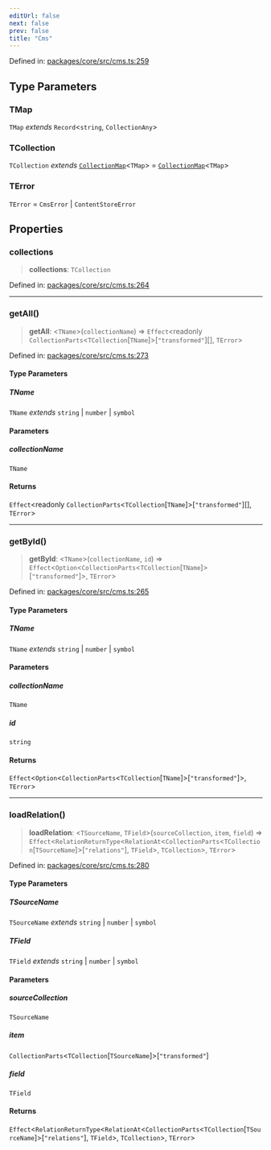 ```yaml
---
editUrl: false
next: false
prev: false
title: "Cms"
---
```


Defined in: [packages/core/src/cms.ts:259](https://github.com/bitswired/foldcms/blob/92f893e734b1102683a12bd11c6183cc24996bdf/packages/core/src/cms.ts#L259)

## Type Parameters

### TMap

`TMap` *extends* `Record`\<`string`, `CollectionAny`\>

### TCollection

`TCollection` *extends* [`CollectionMap`](/api/cms/type-aliases/collectionmap/)\<`TMap`\> = [`CollectionMap`](/api/cms/type-aliases/collectionmap/)\<`TMap`\>

### TError

`TError` = `CmsError` \| `ContentStoreError`

## Properties

### collections

> **collections**: `TCollection`

Defined in: [packages/core/src/cms.ts:264](https://github.com/bitswired/foldcms/blob/92f893e734b1102683a12bd11c6183cc24996bdf/packages/core/src/cms.ts#L264)

***

### getAll()

> **getAll**: \<`TName`\>(`collectionName`) => `Effect`\<readonly `CollectionParts`\<`TCollection`\[`TName`\]\>\[`"transformed"`\][], `TError`\>

Defined in: [packages/core/src/cms.ts:273](https://github.com/bitswired/foldcms/blob/92f893e734b1102683a12bd11c6183cc24996bdf/packages/core/src/cms.ts#L273)

#### Type Parameters

##### TName

`TName` *extends* `string` \| `number` \| `symbol`

#### Parameters

##### collectionName

`TName`

#### Returns

`Effect`\<readonly `CollectionParts`\<`TCollection`\[`TName`\]\>\[`"transformed"`\][], `TError`\>

***

### getById()

> **getById**: \<`TName`\>(`collectionName`, `id`) => `Effect`\<`Option`\<`CollectionParts`\<`TCollection`\[`TName`\]\>\[`"transformed"`\]\>, `TError`\>

Defined in: [packages/core/src/cms.ts:265](https://github.com/bitswired/foldcms/blob/92f893e734b1102683a12bd11c6183cc24996bdf/packages/core/src/cms.ts#L265)

#### Type Parameters

##### TName

`TName` *extends* `string` \| `number` \| `symbol`

#### Parameters

##### collectionName

`TName`

##### id

`string`

#### Returns

`Effect`\<`Option`\<`CollectionParts`\<`TCollection`\[`TName`\]\>\[`"transformed"`\]\>, `TError`\>

***

### loadRelation()

> **loadRelation**: \<`TSourceName`, `TField`\>(`sourceCollection`, `item`, `field`) => `Effect`\<`RelationReturnType`\<`RelationAt`\<`CollectionParts`\<`TCollection`\[`TSourceName`\]\>\[`"relations"`\], `TField`\>, `TCollection`\>, `TError`\>

Defined in: [packages/core/src/cms.ts:280](https://github.com/bitswired/foldcms/blob/92f893e734b1102683a12bd11c6183cc24996bdf/packages/core/src/cms.ts#L280)

#### Type Parameters

##### TSourceName

`TSourceName` *extends* `string` \| `number` \| `symbol`

##### TField

`TField` *extends* `string` \| `number` \| `symbol`

#### Parameters

##### sourceCollection

`TSourceName`

##### item

`CollectionParts`\<`TCollection`\[`TSourceName`\]\>\[`"transformed"`\]

##### field

`TField`

#### Returns

`Effect`\<`RelationReturnType`\<`RelationAt`\<`CollectionParts`\<`TCollection`\[`TSourceName`\]\>\[`"relations"`\], `TField`\>, `TCollection`\>, `TError`\>
